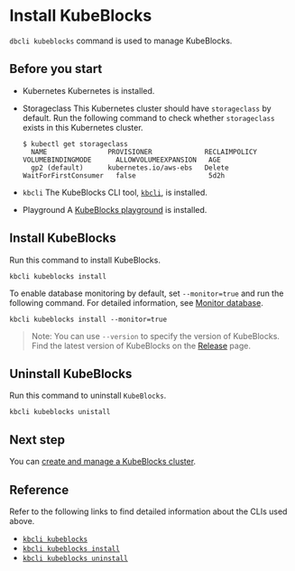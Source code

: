 # Install KubeBlocks

`dbcli kubeblocks` command is used to manage KubeBlocks.

## Before you start

- Kubernetes 
  Kubernetes is installed.

- Storageclass
  This Kubernetes cluster should have `storageclass` by default. Run the following command to check whether `storageclass` exists in this Kubernetes cluster. 
  
  ```
  $ kubectl get storageclass
    NAME               PROVISIONER             RECLAIMPOLICY   VOLUMEBINDINGMODE      ALLOWVOLUMEEXPANSION   AGE
    gp2 (default)      kubernetes.io/aws-ebs   Delete          WaitForFirstConsumer   false                  5d2h
  ```

- `kbcli`
  The KubeBlocks CLI tool, [`kbcli`](install_kbcli.md), is installed.

- Playground
  A [KubeBlocks playground](install_playground.md) is installed.

## Install KubeBlocks

Run this command to install KubeBlocks.

```
kbcli kubeblocks install 
```

To enable database monitoring by default, set `--monitor=true` and run the following command. For detailed information, see [Monitor database](../database_observability/monitor_database.md).

```
kbcli kubeblocks install --monitor=true
```

> Note:
> You can use `--version` to specify the version of KubeBlocks. Find the latest version of KubeBlocks on the [Release](https://github.com/apecloud/kubeblocks/releases) page.

## Uninstall KubeBlocks

Run this command to uninstall `KubeBlocks`.

```
kbcli kubeblocks unistall
```

## Next step

You can [create and manage a KubeBlocks cluster](create_and_manege_a_cluster.md).

## Reference

Refer to the following links to find detailed information about the CLIs used above.

- [`kbcli kubeblocks`](cli/../../cli/kbcli_kubeblocks.md)
- [`kbcli kubeblocks install`](cli/../../cli/kbcli_kubeblocks_install.md)
- [`kbcli kubeblocks uninstall`](cli/../../cli/kbcli_kubeblocks_uninstall.md)